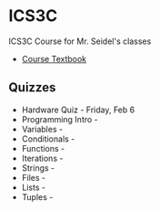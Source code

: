 ICS3C
=====

ICS3C Course for Mr. Seidel's classes

* [Course Textbook](http://www.pythonlearn.com/book.php)

Quizzes
-------
* Hardware Quiz - Friday, Feb 6
* Programming Intro - 
* Variables - 
* Conditionals - 
* Functions -
* Iterations - 
* Strings - 
* Files -
* Lists - 
* Tuples -